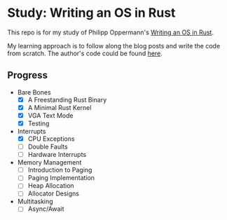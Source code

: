 # Study: Writing an OS in Rust
This repo is for my study of Philipp Oppermann's [Writing an OS in Rust](https://os.phil-opp.com/).

My learning approach is to follow along the blog posts and write the code from scratch. The author's code could be found [here](https://github.com/phil-opp/blog_os).

## Progress

- Bare Bones
  - [x] A Freestanding Rust Binary
  - [x] A Minimal Rust Kernel
  - [x] VGA Text Mode
  - [x] Testing
- Interrupts
  - [x] CPU Exceptions
  - [ ] Double Faults
  - [ ] Hardware Interrupts
- Memory Management
  - [ ] Introduction to Paging
  - [ ] Paging Implementation
  - [ ] Heap Allocation
  - [ ] Allocator Designs
- Multitasking
  - [ ] Async/Await
